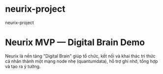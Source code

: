 # neurix-project
neurix-project
# Neurix MVP — Digital Brain Demo

Neurix là nền tảng "Digital Brain" giúp tổ chức, kết nối và khai thác tri thức cá nhân thành một mạng node nhẹ (quantumdata), hỗ trợ ghi nhớ, tổng hợp và tạo ra ý tưởng.


